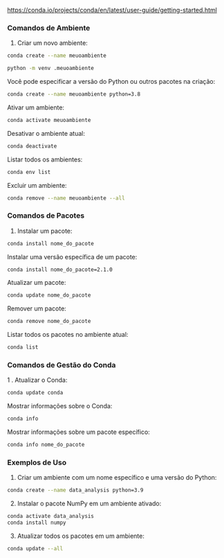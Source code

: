 https://conda.io/projects/conda/en/latest/user-guide/getting-started.html

### Comandos de Ambiente
1. Criar um novo ambiente:

```sh
conda create --name meuoambiente
```

```sh
python -m venv .meuoambiente
```
Você pode especificar a versão do Python ou outros pacotes na criação:

```sh
conda create --name meuoambiente python=3.8
```
Ativar um ambiente:

```sh
conda activate meuoambiente
```
Desativar o ambiente atual:

```sh
conda deactivate
```
Listar todos os ambientes:

```sh
conda env list
```
Excluir um ambiente:

```sh
conda remove --name meuoambiente --all
```
### Comandos de Pacotes
1. Instalar um pacote:

```sh
conda install nome_do_pacote
```
Instalar uma versão específica de um pacote:

```sh
conda install nome_do_pacote=2.1.0
```
Atualizar um pacote:

```sh
conda update nome_do_pacote
```
Remover um pacote:

```sh
conda remove nome_do_pacote
```
Listar todos os pacotes no ambiente atual:

```sh
conda list
```
### Comandos de Gestão do Conda
1 . Atualizar o Conda:

```sh
conda update conda
```
Mostrar informações sobre o Conda:

```sh
conda info
```
Mostrar informações sobre um pacote específico:

```sh
conda info nome_do_pacote
```
### Exemplos de Uso
1. Criar um ambiente com um nome específico e uma versão do Python:

```sh
conda create --name data_analysis python=3.9
```
2. Instalar o pacote NumPy em um ambiente ativado:

```sh
conda activate data_analysis
conda install numpy
``` 
3. Atualizar todos os pacotes em um ambiente:

```sh
conda update --all
```

